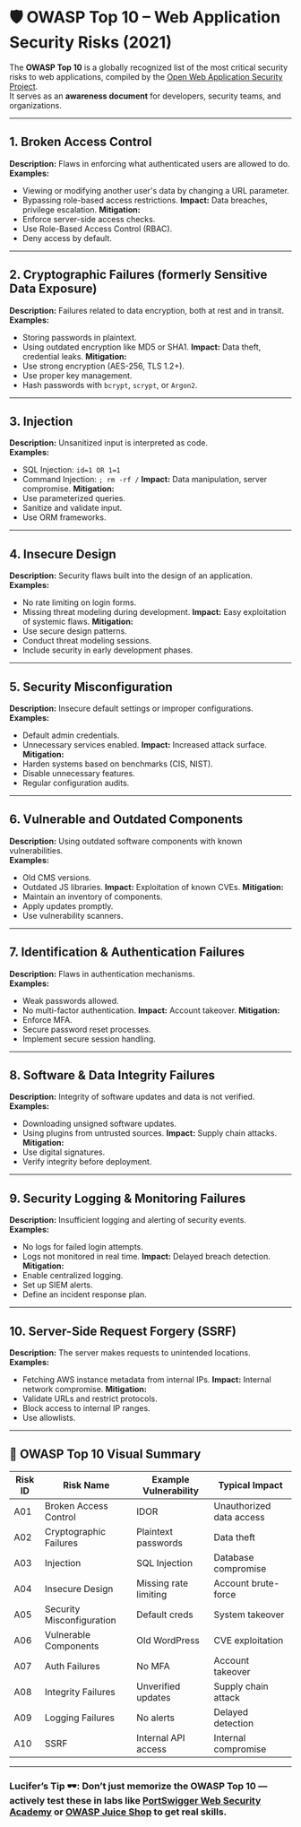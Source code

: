 # 🛡️ OWASP Top 10 – Web Application Security Risks (2021)

The **OWASP Top 10** is a globally recognized list of the most critical security risks to web applications, compiled by the [Open Web Application Security Project](https://owasp.org/).  
It serves as an **awareness document** for developers, security teams, and organizations.

---

## **1. Broken Access Control**
**Description:** Flaws in enforcing what authenticated users are allowed to do.  
**Examples:**
- Viewing or modifying another user's data by changing a URL parameter.
- Bypassing role-based access restrictions.
**Impact:** Data breaches, privilege escalation.
**Mitigation:**
- Enforce server-side access checks.
- Use Role-Based Access Control (RBAC).
- Deny access by default.

---

## **2. Cryptographic Failures** (formerly Sensitive Data Exposure)
**Description:** Failures related to data encryption, both at rest and in transit.  
**Examples:**
- Storing passwords in plaintext.
- Using outdated encryption like MD5 or SHA1.
**Impact:** Data theft, credential leaks.
**Mitigation:**
- Use strong encryption (AES-256, TLS 1.2+).
- Use proper key management.
- Hash passwords with `bcrypt`, `scrypt`, or `Argon2`.

---

## **3. Injection**
**Description:** Unsanitized input is interpreted as code.  
**Examples:**
- SQL Injection: `id=1 OR 1=1`
- Command Injection: `; rm -rf /`
**Impact:** Data manipulation, server compromise.
**Mitigation:**
- Use parameterized queries.
- Sanitize and validate input.
- Use ORM frameworks.

---

## **4. Insecure Design**
**Description:** Security flaws built into the design of an application.  
**Examples:**
- No rate limiting on login forms.
- Missing threat modeling during development.
**Impact:** Easy exploitation of systemic flaws.
**Mitigation:**
- Use secure design patterns.
- Conduct threat modeling sessions.
- Include security in early development phases.

---

## **5. Security Misconfiguration**
**Description:** Insecure default settings or improper configurations.  
**Examples:**
- Default admin credentials.
- Unnecessary services enabled.
**Impact:** Increased attack surface.
**Mitigation:**
- Harden systems based on benchmarks (CIS, NIST).
- Disable unnecessary features.
- Regular configuration audits.

---

## **6. Vulnerable and Outdated Components**
**Description:** Using outdated software components with known vulnerabilities.  
**Examples:**
- Old CMS versions.
- Outdated JS libraries.
**Impact:** Exploitation of known CVEs.
**Mitigation:**
- Maintain an inventory of components.
- Apply updates promptly.
- Use vulnerability scanners.

---

## **7. Identification & Authentication Failures**
**Description:** Flaws in authentication mechanisms.  
**Examples:**
- Weak passwords allowed.
- No multi-factor authentication.
**Impact:** Account takeover.
**Mitigation:**
- Enforce MFA.
- Secure password reset processes.
- Implement secure session handling.

---

## **8. Software & Data Integrity Failures**
**Description:** Integrity of software updates and data is not verified.  
**Examples:**
- Downloading unsigned software updates.
- Using plugins from untrusted sources.
**Impact:** Supply chain attacks.
**Mitigation:**
- Use digital signatures.
- Verify integrity before deployment.

---

## **9. Security Logging & Monitoring Failures**
**Description:** Insufficient logging and alerting of security events.  
**Examples:**
- No logs for failed login attempts.
- Logs not monitored in real time.
**Impact:** Delayed breach detection.
**Mitigation:**
- Enable centralized logging.
- Set up SIEM alerts.
- Define an incident response plan.

---

## **10. Server-Side Request Forgery (SSRF)**
**Description:** The server makes requests to unintended locations.  
**Examples:**
- Fetching AWS instance metadata from internal IPs.
**Impact:** Internal network compromise.
**Mitigation:**
- Validate URLs and restrict protocols.
- Block access to internal IP ranges.
- Use allowlists.

---

## 📌 OWASP Top 10 Visual Summary

| Risk ID | Risk Name | Example Vulnerability | Typical Impact |
|---------|-----------|----------------------|----------------|
| A01     | Broken Access Control | IDOR | Unauthorized data access |
| A02     | Cryptographic Failures | Plaintext passwords | Data theft |
| A03     | Injection | SQL Injection | Database compromise |
| A04     | Insecure Design | Missing rate limiting | Account brute-force |
| A05     | Security Misconfiguration | Default creds | System takeover |
| A06     | Vulnerable Components | Old WordPress | CVE exploitation |
| A07     | Auth Failures | No MFA | Account takeover |
| A08     | Integrity Failures | Unverified updates | Supply chain attack |
| A09     | Logging Failures | No alerts | Delayed detection |
| A10     | SSRF | Internal API access | Internal compromise |

---

### **Lucifer’s Tip 🕶️**: Don’t just memorize the OWASP Top 10 — actively test these in labs like [PortSwigger Web Security Academy](https://portswigger.net/web-security) or [OWASP Juice Shop](https://owasp.org/www-project-juice-shop/) to get real skills.

